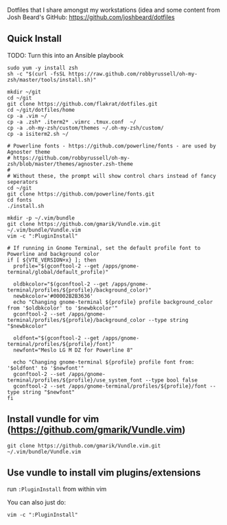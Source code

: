 Dotfiles that I share amongst my workstations (idea and some content from Josh
Beard's GitHub: https://github.com/joshbeard/dotfiles

## Quick Install
TODO: Turn this into an Ansible playbook

```shell
sudo yum -y install zsh
sh -c "$(curl -fsSL https://raw.github.com/robbyrussell/oh-my-zsh/master/tools/install.sh)"

mkdir ~/git
cd ~/git
git clone https://github.com/flakrat/dotfiles.git
cd ~/git/dotfiles/home
cp -a .vim ~/
cp -a .zsh* .iterm2* .vimrc .tmux.conf  ~/
cp -a .oh-my-zsh/custom/themes ~/.oh-my-zsh/custom/
cp -a isiterm2.sh ~/

# Powerline fonts - https://github.com/powerline/fonts - are used by Agnoster theme
# https://github.com/robbyrussell/oh-my-zsh/blob/master/themes/agnoster.zsh-theme
#
# Without these, the prompt will show control chars instead of fancy seperators
cd ~/git
git clone https://github.com/powerline/fonts.git
cd fonts
./install.sh

mkdir -p ~/.vim/bundle
git clone https://github.com/gmarik/Vundle.vim.git ~/.vim/bundle/Vundle.vim
vim -c ":PluginInstall"

```

```shell
# If running in Gnome Terminal, set the default profile font to Powerline and background color
if [ ${VTE_VERSION+x} ]; then
  profile="$(gconftool-2 --get /apps/gnome-terminal/global/default_profile)"

  oldbkcolor="$(gconftool-2 --get /apps/gnome-terminal/profiles/${profile}/background_color)"
  newbkcolor='#00002B2B3636'
  echo "Changing gnome-terminal ${profile} profile background_color from '$oldbkcolor' to '$newbkcolor'"
  gconftool-2 --set /apps/gnome-terminal/profiles/${profile}/background_color --type string "$newbkcolor"

  oldfont="$(gconftool-2 --get /apps/gnome-terminal/profiles/${profile}/font)"
  newfont="Meslo LG M DZ for Powerline 8"

  echo "Changing gnome-terminal ${profile} profile font from: '$oldfont' to '$newfont'"
  gconftool-2 --set /apps/gnome-terminal/profiles/${profile}/use_system_font --type bool false
  gconftool-2 --set /apps/gnome-terminal/profiles/${profile}/font --type string "$newfont"
fi
```
## Install vundle for vim (https://github.com/gmarik/Vundle.vim)
    git clone https://github.com/gmarik/Vundle.vim.git ~/.vim/bundle/Vundle.vim

## Use vundle to install vim plugins/extensions
run `:PluginInstall` from within vim

You can also just do:

    vim -c ":PluginInstall"

